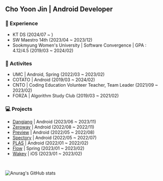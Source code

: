<h2> Cho Yoon Jin | Android Developer </h2>

<h3> 🌟 Experience </h3>
<ul>
   <li> KT DS (2024/07 ~ )</li>
   <li> SW Maestro 14th (2023/04 ~ 2023/12)</li>
   <li> Sookmyung Women's University | Software Convergence | GPA : 4.12/4.5 (2019/03 ~ 2024/02) </li>
   
</ul>


<h3> 🌱 Activites </h3>
<ul>
   <li> UMC | Android, Spring (2022/03 ~ 2023/02) </li>
   <li> COTATO | Android (2019/03 ~ 2024/02) </li>
   <li> CNTO | Coding Education Volunteer Teacher, Team Leader (2021/09 ~ 2023/02) </li>
   <li> FORZA | Algorithm Study Club (2019/03 ~ 2021/02) </li>
</ul>

<h3> 💻 Projects </h3>
<ul>
   <li> <A href="https://github.com/co-niverse/dangjang-android"> Dangjang</A> | Android (2023/06 ~ 2023/11) </li>
   <li> <A href="https://github.com/Zeroway-GreenFriends/Zeroway-Android"> Zeroway</A> | Android (2022/08 ~ 2022/11) </li>
   <li> <A href="https://github.com/PreView-Team/Preview_Android">Preview</A> | Android (2022/05 ~ 2022/08) </li>
   <li> <A href="https://github.com/TeamSpectory/Spectory_FrontEnd">Spectory</A> | Android (2022/05 ~ 2022/07) </li>
   <li> <A href="https://github.com/TeamSpectory/Spectory_FrontEnd">PLAS</A> | Android (2022/01 ~ 2022/02) </li>
   
   <li> <A href="https://github.com/Flow-UMC/Flow-Server">Flow</A> | Spring (2023/01 ~ 2023/02) </li>
   <li> <A href="https://github.com/Wakey-wakey-2023/Wakey-iOS">Wakey</A> | iOS (2023/01 ~ 2023/02) </li>
</ul>

<br>

![Anurag's GitHub stats](https://github-readme-stats.vercel.app/api?username=cyjadela&show_icons=true&title_color=FFCC33&icon_color=FFCC33)

